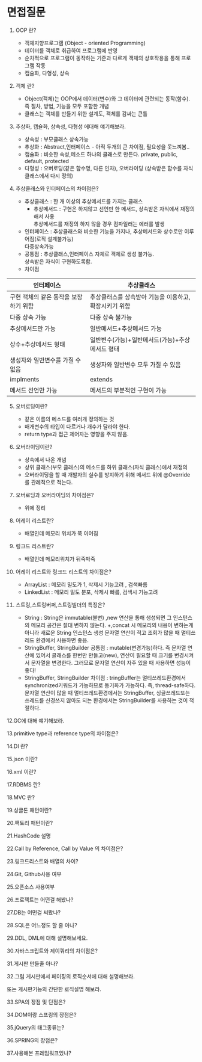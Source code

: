 # 면접질문

1. OOP 란?  
    - 객체지향프로그램 (Object - oriented Programming)
    - 데이터를 객체로 취급하여 프로그램에 반영
    - 순차적으로 프로그램이 동작하는 기준과 다르게 객체의 상호작용을 통해 프로그램 작동
    - 캡슐화, 다형성, 상속

2. 객체 란?  
    - Object(객체)는 OOP에서 데이터(변수)와 그 데이터에 관련되는 동작(함수). 즉 절차, 방법, 기능을 모두 포함한 개념
    - 클래스는 객체를 만들기 위한 설계도, 객체를 감싸는 큰틀

3. 추상화, 캡슐화, 상속성, 다형성 에대해 얘기해보라.  
    - 상속성 : 부모클래스 상속가능  
    - 추상화 : Abstract,인터페이스 - 아직 두개의 큰 차이점, 필요성을 못느껴봄..  
    - 캡슐화 : 비슷한 속성,메소드 하나의 클래스로 만든다. private, public, default, protected  
    - 다형성 : 오버로딩(같은 함수명, 다른 인자), 오버라이딩 (상속받은 함수를 자식클래스에서 다시 정의)  

4. 추상클래스와 인터페이스의 차이점은?
    - 추상클래스 : 한 개 이상의 추상메서드를 가지는 클래스 
        - 추상메서드 : 구현은 하지않고 선언만 한 메서드, 상속받은 자식에서 재정의해서 사용  
                      추상메서드를 재정의 하지 않을 경우 컴파일러는 에러를 발생
    - 인터페이스 : 추상클래스와 비슷한 기능을 가지나, 추상메서드와 상수로만 이루어짐(로직 설계불가능)  
                  다중상속가능
    - 공통점 : 추상클래스,인터페이스 자체로 객체로 생성 불가능.  
               상속받은 자식이 구현하도록함.
    - 차이점  
    
|  <center>인터페이스</center> |  <center>추상클래스</center> |
|:--------|:--------|
|구현 객체의 같은 동작을 보장하기 위함 | 추상클래스를 상속받아 기능을 이용하고, 확장시키기 위함 |  
|다중 상속 가능 | 다중 상속 불가능 |
|추상메서드만 가능 | 일반메서드+추상메서드 가능|
|상수+추상메서드 형태 | 일반변수(가능)+일반메서드(가능)+추상메서드 형태 |
|생성자와 일반변수를 가질 수 없음 | 생성자와 일반변수 모두 가질 수 있음 |
|implments | extends |
|메서드 선언만 가능 | 메서드의 부분적인 구현이 가능 |

5.  오버로딩이란?  
    - 같은 이름의 메소드를 여러개 정의하는 것
    - 매개변수의 타입이 다르거나 개수가 달라야 한다.
    * return type과 접근 제어자는 영향을 주지 않음.

6. 오버라이딩이란?  
    - 상속에서 나온 개념
    - 상위 클래스(부모 클래스)의 메소드를 하위 클래스(자식 클래스)에서 재정의
    - 오버라이딩을 할 때 개발자의 실수를 방지하기 위해 메서드 위에 @Override 를 관례적으로 적는다.
    
7. 오버로딩과 오버라이딩의 차이점은?
    - 위에 정리 
    
8. 어레이 리스트란?  
    - 배열인데 메모리 위치가 쭉 이어짐

9. 링크드 리스트란?
    - 배열인데 메모리위치가 뒤죽박죽 

10. 어레이 리스트와 링크드 리스트의 차이점은?
    - ArrayList : 메모리 밀도가 1, 삭제시 기능고려 , 검색빠름
    - LinkedList : 메모리 밀도 분포, 삭제시 빠름, 검색시 기능고려

11. 스트링,스트링버퍼,스트링빌더의 특징은?
    - String : String은 immutable(불변) ,new 연산을 통해 생성되면 그 인스턴스의 메모리 공간은 절대 변하지 않는다.
               +,concat 시 메모리의 내용이 변하는게 아니라 새로운 String 인스턴스 생성
               문자열 연산이 적고 조회가 많을 때 멀티쓰레드 환경에서 사용하면 좋음.
    - StringBuffer, StringBuilder 공통점 : mutable(변경가능)하다.
            즉 문자열 연산에 있어서 클래스를 한번만 만들고(new), 연산이 필요할 때 크기를 변경시켜서 문자열을 변경한다.
            그러므로 문자열 연산이 자주 있을 때 사용하면 성능이 좋다!
    - StringBuffer, StringBuilder 차이점 : tringBuffer는 멀티쓰레드환경에서 synchronized키워드가 가능하므로 동기화가 가능하다. 
                                           즉, thread-safe하다.
                                           문자열 연산이 많을 때 멀티쓰레드환경에서는 StringBuffer, 
                                           싱글쓰레드또는 쓰레드를 신경쓰지 않아도 되는 환경에서는 StringBuilder를 사용하는 것이 적절하다.


12.GC에 대해 얘기해보라.

13.primitive type과 reference type의 차이점은?

14.DI 란?

15.json 이란?

16.xml 이란?

17.RDBMS 란?

18.MVC 란?

19.싱글톤 패턴이란?

20.팩토리 패턴이란?

21.HashCode 설명

22.Call by Reference, Call by Value 의 차이점은?

23.링크드리스트와 배열의 차이?

24.Git, Github사용 여부

25.오픈소스 사용여부

26.프로젝트는 어떤걸 해봤나?

27.DB는 어떤걸 써봤나?

28.SQL은 어느정도 할 줄 아나?

29.DDL, DML에 대해 설명해보세요.

30.자바스크립트와 제이쿼리의 차이점은?

31.게시판 만들줄 아나?

32.그럼 게시판에서 페이징의 로직순서에 대해 설명해보라.

또는 게시판기능의 간단한 로직설명 해보라.

33.SPA의 장점 및 단점은?

34.DOM이랑 스프링의 장점은?

35.jQuery의 태그종류는?

36.SPRING의 장점은?

37.사용해본 프레임워크있나?
